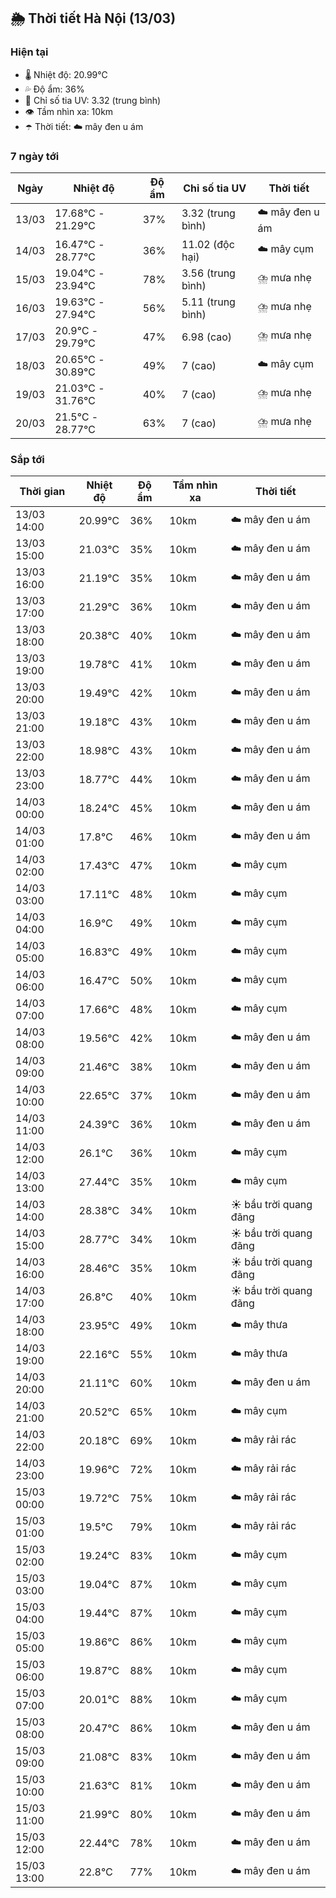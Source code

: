 ## 🌦️ Thời tiết Hà Nội (13/03)

### Hiện tại

- 🌡️ Nhiệt độ: 20.99℃
- 💦 Độ ẩm: 36%
- 🌟 Chỉ số tia UV: 3.32 (trung bình)
- 👁️ Tầm nhìn xa: 10km
- ☂️ Thời tiết: ☁️ mây đen u ám

### 7 ngày tới

| Ngày | Nhiệt độ | Độ ẩm | Chỉ số tia UV | Thời tiết |
| --- | --- | --- | --- | --- |
| 13/03 | 17.68℃ - 21.29℃ | 37% | 3.32 (trung bình) | ☁️ mây đen u ám |
| 14/03 | 16.47℃ - 28.77℃ | 36% | 11.02 (độc hại) | ☁️ mây cụm |
| 15/03 | 19.04℃ - 23.94℃ | 78% | 3.56 (trung bình) | ⛈️ mưa nhẹ |
| 16/03 | 19.63℃ - 27.94℃ | 56% | 5.11 (trung bình) | ⛈️ mưa nhẹ |
| 17/03 | 20.9℃ - 29.79℃ | 47% | 6.98 (cao) | ⛈️ mưa nhẹ |
| 18/03 | 20.65℃ - 30.89℃ | 49% | 7 (cao) | ☁️ mây cụm |
| 19/03 | 21.03℃ - 31.76℃ | 40% | 7 (cao) | ⛈️ mưa nhẹ |
| 20/03 | 21.5℃ - 28.77℃ | 63% | 7 (cao) | ⛈️ mưa nhẹ |

### Sắp tới

| Thời gian | Nhiệt độ | Độ ẩm | Tầm nhìn xa | Thời tiết |
| --- | --- | --- | --- | --- |
| 13/03 14:00 | 20.99℃ | 36% | 10km | ☁️ mây đen u ám |
| 13/03 15:00 | 21.03℃ | 35% | 10km | ☁️ mây đen u ám |
| 13/03 16:00 | 21.19℃ | 35% | 10km | ☁️ mây đen u ám |
| 13/03 17:00 | 21.29℃ | 36% | 10km | ☁️ mây đen u ám |
| 13/03 18:00 | 20.38℃ | 40% | 10km | ☁️ mây đen u ám |
| 13/03 19:00 | 19.78℃ | 41% | 10km | ☁️ mây đen u ám |
| 13/03 20:00 | 19.49℃ | 42% | 10km | ☁️ mây đen u ám |
| 13/03 21:00 | 19.18℃ | 43% | 10km | ☁️ mây đen u ám |
| 13/03 22:00 | 18.98℃ | 43% | 10km | ☁️ mây đen u ám |
| 13/03 23:00 | 18.77℃ | 44% | 10km | ☁️ mây đen u ám |
| 14/03 00:00 | 18.24℃ | 45% | 10km | ☁️ mây đen u ám |
| 14/03 01:00 | 17.8℃ | 46% | 10km | ☁️ mây đen u ám |
| 14/03 02:00 | 17.43℃ | 47% | 10km | ☁️ mây cụm |
| 14/03 03:00 | 17.11℃ | 48% | 10km | ☁️ mây cụm |
| 14/03 04:00 | 16.9℃ | 49% | 10km | ☁️ mây cụm |
| 14/03 05:00 | 16.83℃ | 49% | 10km | ☁️ mây cụm |
| 14/03 06:00 | 16.47℃ | 50% | 10km | ☁️ mây cụm |
| 14/03 07:00 | 17.66℃ | 48% | 10km | ☁️ mây cụm |
| 14/03 08:00 | 19.56℃ | 42% | 10km | ☁️ mây đen u ám |
| 14/03 09:00 | 21.46℃ | 38% | 10km | ☁️ mây đen u ám |
| 14/03 10:00 | 22.65℃ | 37% | 10km | ☁️ mây đen u ám |
| 14/03 11:00 | 24.39℃ | 36% | 10km | ☁️ mây đen u ám |
| 14/03 12:00 | 26.1℃ | 36% | 10km | ☁️ mây cụm |
| 14/03 13:00 | 27.44℃ | 35% | 10km | ☁️ mây cụm |
| 14/03 14:00 | 28.38℃ | 34% | 10km | ☀️ bầu trời quang đãng |
| 14/03 15:00 | 28.77℃ | 34% | 10km | ☀️ bầu trời quang đãng |
| 14/03 16:00 | 28.46℃ | 35% | 10km | ☀️ bầu trời quang đãng |
| 14/03 17:00 | 26.8℃ | 40% | 10km | ☀️ bầu trời quang đãng |
| 14/03 18:00 | 23.95℃ | 49% | 10km | ☁️ mây thưa |
| 14/03 19:00 | 22.16℃ | 55% | 10km | ☁️ mây thưa |
| 14/03 20:00 | 21.11℃ | 60% | 10km | ☁️ mây đen u ám |
| 14/03 21:00 | 20.52℃ | 65% | 10km | ☁️ mây cụm |
| 14/03 22:00 | 20.18℃ | 69% | 10km | ☁️ mây rải rác |
| 14/03 23:00 | 19.96℃ | 72% | 10km | ☁️ mây rải rác |
| 15/03 00:00 | 19.72℃ | 75% | 10km | ☁️ mây rải rác |
| 15/03 01:00 | 19.5℃ | 79% | 10km | ☁️ mây rải rác |
| 15/03 02:00 | 19.24℃ | 83% | 10km | ☁️ mây cụm |
| 15/03 03:00 | 19.04℃ | 87% | 10km | ☁️ mây cụm |
| 15/03 04:00 | 19.44℃ | 87% | 10km | ☁️ mây cụm |
| 15/03 05:00 | 19.86℃ | 86% | 10km | ☁️ mây cụm |
| 15/03 06:00 | 19.87℃ | 88% | 10km | ☁️ mây cụm |
| 15/03 07:00 | 20.01℃ | 88% | 10km | ☁️ mây cụm |
| 15/03 08:00 | 20.47℃ | 86% | 10km | ☁️ mây đen u ám |
| 15/03 09:00 | 21.08℃ | 83% | 10km | ☁️ mây đen u ám |
| 15/03 10:00 | 21.63℃ | 81% | 10km | ☁️ mây đen u ám |
| 15/03 11:00 | 21.99℃ | 80% | 10km | ☁️ mây đen u ám |
| 15/03 12:00 | 22.44℃ | 78% | 10km | ☁️ mây đen u ám |
| 15/03 13:00 | 22.8℃ | 77% | 10km | ☁️ mây đen u ám |
